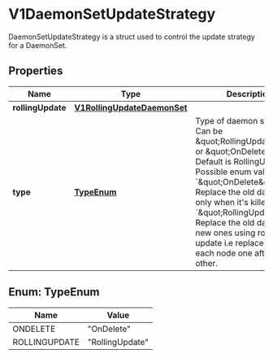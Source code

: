 

# V1DaemonSetUpdateStrategy

DaemonSetUpdateStrategy is a struct used to control the update strategy for a DaemonSet.
## Properties

Name | Type | Description | Notes
------------ | ------------- | ------------- | -------------
**rollingUpdate** | [**V1RollingUpdateDaemonSet**](V1RollingUpdateDaemonSet.md) |  |  [optional]
**type** | [**TypeEnum**](#TypeEnum) | Type of daemon set update. Can be \&quot;RollingUpdate\&quot; or \&quot;OnDelete\&quot;. Default is RollingUpdate.  Possible enum values:  - &#x60;\&quot;OnDelete\&quot;&#x60; Replace the old daemons only when it&#39;s killed  - &#x60;\&quot;RollingUpdate\&quot;&#x60; Replace the old daemons by new ones using rolling update i.e replace them on each node one after the other. |  [optional]



## Enum: TypeEnum

Name | Value
---- | -----
ONDELETE | &quot;OnDelete&quot;
ROLLINGUPDATE | &quot;RollingUpdate&quot;



